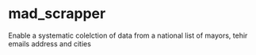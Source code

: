 # mad_scrapper

Enable a systematic colelction of data from a national list of mayors, tehir emails address and cities
